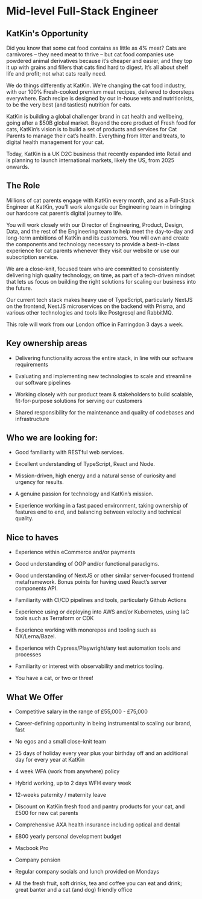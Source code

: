 # Mid-level Full-Stack Engineer

## KatKin's Opportunity

Did you know that some cat food contains as little as 4% meat? Cats are carnivores – they need meat to thrive – but cat food companies use powdered animal derivatives because it’s cheaper and easier, and they top it up with grains and fillers that cats find hard to digest. It’s all about shelf life and profit; not what cats really need.

We do things differently at KatKin. We’re changing the cat food industry, with our 100% Fresh-cooked premium meat recipes, delivered to doorsteps everywhere. Each recipe is designed by our in-house vets and nutritionists, to be the very best (and tastiest) nutrition for cats.

KatKin is building a global challenger brand in cat health and wellbeing, going after a $50B global market. Beyond the core product of Fresh food for cats, KatKin’s vision is to build a set of products and services for Cat Parents to manage their cat’s health. Everything from litter and treats, to digital health management for your cat.

Today, KatKin is a UK D2C business that recently expanded into Retail and is planning to launch international markets, likely the US, from 2025 onwards.

## The Role

Millions of cat parents engage with KatKin every month, and as a Full-Stack Engineer at KatKin, you’ll work alongside our Engineering team in bringing our hardcore cat parent’s digital journey to life.

You will work closely with our Director of Engineering, Product, Design, Data, and the rest of the Engineering team to help meet the day-to-day and long-term ambitions of KatKin and its customers. You will own and create the components and technology necessary to provide a best-in-class experience for cat parents whenever they visit our website or use our subscription service.

We are a close-knit, focused team who are committed to consistently delivering high quality technology, on time, as part of a tech-driven mindset that lets us focus on building the right solutions for scaling our business into the future.

Our current tech stack makes heavy use of TypeScript, particularly NextJS on the frontend, NestJS microservices on the backend with Prisma, and various other technologies and tools like Postgresql and RabbitMQ.

This role will work from our London office in Farringdon 3 days a week.

## Key ownership areas

- Delivering functionality across the entire stack, in line with our software requirements

- Evaluating and implementing new technologies to scale and streamline our software pipelines

- Working closely with our product team & stakeholders to build scalable, fit-for-purpose solutions for serving our customers

- Shared responsibility for the maintenance and quality of codebases and infrastructure

## Who we are looking for:

- Good familiarity with RESTful web services.

- Excellent understanding of TypeScript, React and Node.

- Mission-driven, high energy and a natural sense of curiosity and urgency for results.

- A genuine passion for technology and KatKin’s mission.

- Experience working in a fast paced environment, taking ownership of features end to end, and balancing between velocity and technical quality.

## Nice to haves

- Experience within eCommerce and/or payments

- Good understanding of OOP and/or functional paradigms.

- Good understanding of NextJS or other similar server-focused frontend metaframework. Bonus points for having used React’s server components API.

- Familiarity with CI/CD pipelines and tools, particularly Github Actions

- Experience using or deploying into AWS and/or Kubernetes, using IaC tools such as Terraform or CDK

- Experience working with monorepos and tooling such as NX/Lerna/Bazel.

- Experience with Cypress/Playwright/any test automation tools and processes

- Familiarity or interest with observability and metrics tooling.

- You have a cat, or two or three!

## What We Offer

- Competitive salary in the range of £55,000 - £75,000

- Career-defining opportunity in being instrumental to scaling our brand, fast

- No egos and a small close-knit team

- 25 days of holiday every year plus your birthday off and an additional day for every year at KatKin

- 4 week WFA (work from anywhere) policy

- Hybrid working, up to 2 days WFH every week

- 12-weeks paternity / maternity leave

- Discount on KatKin fresh food and pantry products for your cat, and £500 for new cat parents

- Comprehensive AXA health insurance including optical and dental

- £800 yearly personal development budget

- Macbook Pro

- Company pension

- Regular company socials and lunch provided on Mondays

- All the fresh fruit, soft drinks, tea and coffee you can eat and drink; great banter and a cat (and dog) friendly office
